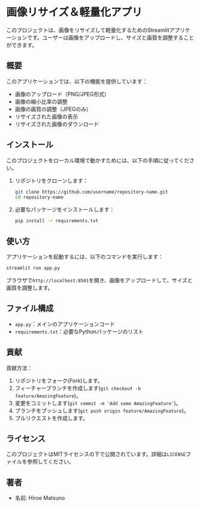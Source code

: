 # 画像リサイズ＆軽量化アプリ

このプロジェクトは、画像をリサイズして軽量化するためのStreamlitアプリケーションです。ユーザーは画像をアップロードし、サイズと画質を調整することができます。

## 概要

このアプリケーションでは、以下の機能を提供しています：

- 画像のアップロード（PNG/JPEG形式）
- 画像の縮小比率の調整
- 画像の画質の調整（JPEGのみ）
- リサイズされた画像の表示
- リサイズされた画像のダウンロード

## インストール

このプロジェクトをローカル環境で動かすためには、以下の手順に従ってください。

1. リポジトリをクローンします：

   ```sh
   git clone https://github.com/username/repository-name.git
   cd repository-name
   ```

2. 必要なパッケージをインストールします：

   ```sh
   pip install -r requirements.txt
   ```

## 使い方

アプリケーションを起動するには、以下のコマンドを実行します：

```sh
streamlit run app.py
```

ブラウザで`http://localhost:8501`を開き、画像をアップロードして、サイズと画質を調整します。

## ファイル構成

- `app.py`：メインのアプリケーションコード
- `requirements.txt`：必要なPythonパッケージのリスト

## 貢献

貢献方法：

1. リポジトリをフォーク(Fork)します。
2. フィーチャーブランチを作成します(`git checkout -b feature/AmazingFeature`)。
3. 変更をコミットします(`git commit -m 'Add some AmazingFeature'`)。
4. ブランチをプッシュします(`git push origin feature/AmazingFeature`)。
5. プルリクエストを作成します。

## ライセンス

このプロジェクトはMITライセンスの下で公開されています。詳細は`LICENSE`ファイルを参照してください。

## 著者

- 名前: Hiroe Matsuno
